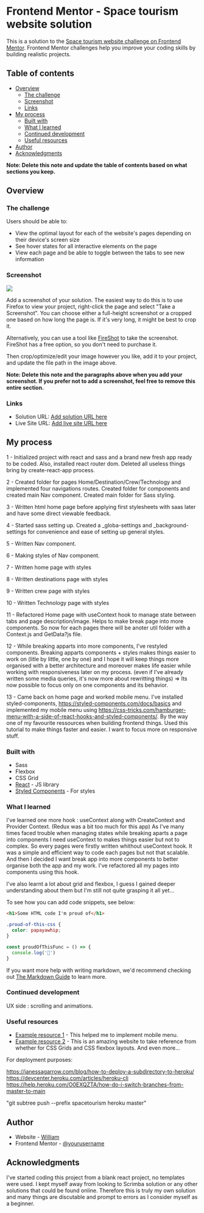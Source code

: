 # Frontend Mentor - Space tourism website solution

This is a solution to the [Space tourism website challenge on Frontend Mentor](https://www.frontendmentor.io/challenges/space-tourism-multipage-website-gRWj1URZ3). Frontend Mentor challenges help you improve your coding skills by building realistic projects. 

## Table of contents

- [Overview](#overview)
  - [The challenge](#the-challenge)
  - [Screenshot](#screenshot)
  - [Links](#links)
- [My process](#my-process)
  - [Built with](#built-with)
  - [What I learned](#what-i-learned)
  - [Continued development](#continued-development)
  - [Useful resources](#useful-resources)
- [Author](#author)
- [Acknowledgments](#acknowledgments)

**Note: Delete this note and update the table of contents based on what sections you keep.**

## Overview

### The challenge

Users should be able to:

- View the optimal layout for each of the website's pages depending on their device's screen size
- See hover states for all interactive elements on the page
- View each page and be able to toggle between the tabs to see new information

### Screenshot

![](./screenshot.jpg)

Add a screenshot of your solution. The easiest way to do this is to use Firefox to view your project, right-click the page and select "Take a Screenshot". You can choose either a full-height screenshot or a cropped one based on how long the page is. If it's very long, it might be best to crop it.

Alternatively, you can use a tool like [FireShot](https://getfireshot.com/) to take the screenshot. FireShot has a free option, so you don't need to purchase it. 

Then crop/optimize/edit your image however you like, add it to your project, and update the file path in the image above.

**Note: Delete this note and the paragraphs above when you add your screenshot. If you prefer not to add a screenshot, feel free to remove this entire section.**

### Links

- Solution URL: [Add solution URL here](https://your-solution-url.com)
- Live Site URL: [Add live site URL here](https://your-live-site-url.com)

## My process

1 - Initialized project with react and sass and a brand new fresh app ready to be coded. Also, installed react router dom. 
Deleted all useless things bring by create-react-app process.

2 - Created folder for pages Home/Destination/Crew/Technology and implemented four navigations routes.
Created folder for components and created main Nav component.
Created main folder for Sass styling.

3 - Written html home page before applying first stylesheets with saas later and have some direct viewable feedback.

4 - Started sass setting up. Created a _globa-settings and _background-settings for convenience and ease of setting up general styles. 

5 - Written Nav component. 

6 - Making styles of Nav component.

7 - Written home page with styles

8 - Written destinations page with styles

9 - Written crew page with styles

10 - Written Technology page with styles

11 - Refactored Home page with useContext hook to manage state between tabs and page description/image. Helps to make break page into more components.
So now for each pages there will be anoter util folder with a Context.js and GetData?js file.

12 - While breaking apparts into more components, I've restyled components. Breaking apparts components + styles makes things easier to work on (litle by little, one by one) and I hope it will keep things more organised with a better architecture and moreover makes life easier while working with responsiveness later on my process. (even if I've already written some media queries, it's now more about rewritting things) => Its now possible to focus only on one components and its behavior.

13 - Came back on home page and worked mobile menu. I've installed styled-components, https://styled-components.com/docs/basics and implemented my mobile menu using https://css-tricks.com/hamburger-menu-with-a-side-of-react-hooks-and-styled-components/. By the way one of my favourite ressources when building frontend things.
Used this tutorial to make things faster and easier. I want to focus more on responsive stuff.


### Built with

- Sass
- Flexbox
- CSS Grid
- [React](https://reactjs.org/) - JS library
- [Styled Components](https://styled-components.com/) - For styles


### What I learned

I've learned one more hook : useContext along with CreateContext and Provider Context. (Redux was a bit too much for this app)
As I've many times faced trouble when managing states while breaking aparts a page into components I need useContext to makes things easier but not to complex. 
So every pages were firstly written whithout useContext hook. It was a simple and efficient way to code each pages but not that scalable.
And then I decided I want break app into more components to better organise both the app and my work. I've refactored all my pages into components using this hook.

I've also learnt a lot about grid and flexbox, I guess I gained deeper understanding about them but I'm still not quite grasping it all yet... 

To see how you can add code snippets, see below:

```html
<h1>Some HTML code I'm proud of</h1>
```
```css
.proud-of-this-css {
  color: papayawhip;
}
```
```js
const proudOfThisFunc = () => {
  console.log('🎉')
}
```

If you want more help with writing markdown, we'd recommend checking out [The Markdown Guide](https://www.markdownguide.org/) to learn more.



### Continued development

UX side : scrolling and animations.

### Useful resources

- [Example resource 1](https://styled-components.com/docs/basics) - This helped me to implement mobile menu.
- [Example resource 2](https://css-tricks.com/snippets/css/complete-guide-grid/) - This is an amazing website to take reference from whether for CSS Grids and CSS flexbox layouts. And even more...

For deployment purposes:

https://janessagarrow.com/blog/how-to-deploy-a-subdirectory-to-heroku/
https://devcenter.heroku.com/articles/heroku-cli
https://help.heroku.com/O0EXQZTA/how-do-i-switch-branches-from-master-to-main

"git subtree push --prefix spacetourism heroku master"

## Author

- Website - [William](https://www.your-site.com)
- Frontend Mentor - [@yourusername](https://www.frontendmentor.io/profile/yourusername)


## Acknowledgments

I've started coding this project from a blank react project, no templates were used. I kept myself away from looking to Scrimba solution or any other solutions that could be found online. 
Therefore this is truly my own solution and many things are discutable and prompt to errors as I consider myself as a beginner.
